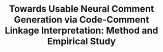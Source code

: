 ---
title: "Towards Usable Neural Comment Generation via Code-Comment Linkage Interpretation: Method and Empirical Study"
collection: publications
permalink: /publication/cclink
venue_abbr: TSE '23
venue: 'IEEE Transactions on Software Engineering'
paperurl: 'http://bernardshen.github.io/files/tse23jiang.pdf'
codeurl: 'https://github.com/CCLink-demo'
authors: Shuyao Jiang, <u>Jiacheng Shen</u>, Shengnan Wu, Yu Cai, Yue Yu, and Yangfan Zhou.
---